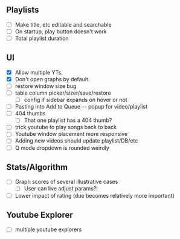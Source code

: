## Playlists

- [ ] Make title, etc editable and searchable
- [ ] On startup, play button doesn't work
- [ ] Total playlist duration

## UI

- [x] Allow multiple YTs.
- [x] Don't open graphs by default.
- [ ] restore window size bug
- [ ] table column picker/sizer/save/restore
  - [ ] config if sidebar expands on hover or not
- [ ] Pasting into Add to Queue -- popup for video/playlist
- [ ] 404 thumbs
  - [ ] That one playlist has a 404 thumb?
- [ ] trick youtube to play songs back to back
- [ ] Youtube window placement more responsive
- [ ] Adding new videos should update playlist/DB/etc
- [ ] Q mode dropdown is rounded weirdly

## Stats/Algorithm

- [ ] Graph scores of several illustrative cases
  - [ ] User can live adjust params?!
- [ ] Lower impact of rating (due becomes relatively more important)

## Youtube Explorer

- [ ] multiple youtube explorers
